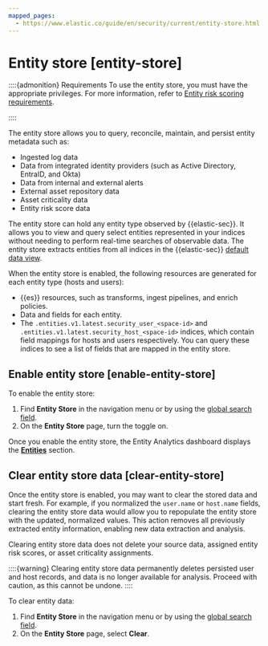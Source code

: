 ```yaml
---
mapped_pages:
  - https://www.elastic.co/guide/en/security/current/entity-store.html
---
```


# Entity store [entity-store]

::::{admonition} Requirements
To use the entity store, you must have the appropriate privileges. For more information, refer to [Entity risk scoring requirements](entity-risk-scoring-requirements.md).

::::


The entity store allows you to query, reconcile, maintain, and persist entity metadata such as:

* Ingested log data
* Data from integrated identity providers (such as Active Directory, EntraID, and Okta)
* Data from internal and external alerts
* External asset repository data
* Asset criticality data
* Entity risk score data

The entity store can hold any entity type observed by {{elastic-sec}}. It allows you to view and query select entities represented in your indices  without needing to perform real-time searches of observable data. The entity store extracts entities from all indices in the {{elastic-sec}} [default data view](../get-started/data-views-elastic-security.md#default-data-view-security).

When the entity store is enabled, the following resources are generated for each entity type (hosts and users):

* {{es}} resources, such as transforms, ingest pipelines, and enrich policies.
* Data and fields for each entity.
* The `.entities.v1.latest.security_user_<space-id>` and `.entities.v1.latest.security_host_<space-id>` indices, which contain field mappings for hosts and users respectively. You can query these indices to see a list of fields that are mapped in the entity store.


## Enable entity store [enable-entity-store]

To enable the entity store:

1. Find **Entity Store** in the navigation menu or by using the [global search field](/explore-analyze/find-and-organize/find-apps-and-objects.md).
2. On the **Entity Store** page, turn the toggle on.

Once you enable the entity store, the Entity Analytics dashboard displays the [**Entities**](../dashboards/entity-analytics-dashboard.md#entity-entities) section.


## Clear entity store data [clear-entity-store]

Once the entity store is enabled, you may want to clear the stored data and start fresh. For example, if you normalized the `user.name` or `host.name` fields, clearing the entity store data would allow you to repopulate the entity store with the updated, normalized values. This action removes all previously extracted entity information, enabling new data extraction and analysis.

Clearing entity store data does not delete your source data, assigned entity risk scores, or asset criticality assignments.

::::{warning}
Clearing entity store data permanently deletes persisted user and host records, and data is no longer available for analysis. Proceed with caution, as this cannot be undone.
::::


To clear entity data:

1. Find **Entity Store** in the navigation menu or by using the [global search field](/explore-analyze/find-and-organize/find-apps-and-objects.md).
2. On the **Entity Store** page, select **Clear**.
